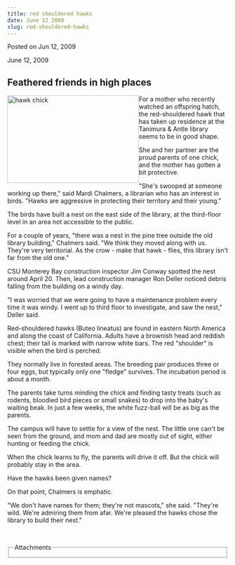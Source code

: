 ```yaml
---
title: red shouldered hawks
date: June 12 2009
slug: red-shouldered-hawks
---
```





<span class="date">Posted on Jun 12, 2009    </span>
<p>June 12, 2009</p>
<h2><strong>Feathered friends in high places</strong></h2>
<p><img alt="hawk chick" height="200" src="http://news.csumb.edu/sites/default/files/65/igx_migrate/images/a%20hawk%20chick.JPG" style="float:left" width="300">For a mother who recently watched
an offspring hatch, the red-shouldered hawk that has taken up
residence at the Tanimura &amp; Antle library seems to be in good
shape.</img></p>
<p>She and her partner are the proud parents of one chick, and the
mother has gotten a bit protective.</p>
<p>&quot;She&apos;s swooped at someone working up there,&quot; said Mardi
Chalmers, a librarian who has an interest in birds. &quot;Hawks are
aggressive in protecting their territory and their young.&quot;</p>
<p>The birds have built a nest on the east side of the library, at
the third-floor level in an area not accessible to the public.</p>
<p>For a couple of years, &quot;there was a nest in the pine tree
outside the old library building,&quot; Chalmers said. &quot;We think they
moved along with us. They&apos;re very territorial. As the crow - make
that hawk - flies, this library isn&apos;t far from the old one.&quot;</p>
<p>CSU Monterey Bay construction inspector Jim Conway spotted the
nest around April 20. Then, lead construction manager Ron Deller
noticed debris falling from the building on a windy day.</p>
<p>&quot;I was worried that we were going to have a maintenance problem
every time it was windy. I went up to third floor to investigate,
and saw the nest,&quot; Deller said.</p>
<p>Red-shouldered hawks (Buteo lineatus) are found in eastern North
America and along the coast of California. Adults have a brownish
head and reddish chest; their tail is marked with narrow white
bars. The red &quot;shoulder&quot; is visible when the bird is perched.</p>
<p>They normally live in forested areas. The breeding pair produces
three or four eggs, but typically only one &quot;fledge&quot; survives. The
incubation period is about a month.</p>
<p>The parents take turns minding the chick and finding tasty
treats (such as rodents, bloodied bird pieces or small snakes) to
drop into the baby&apos;s waiting beak. In just a few weeks, the white
fuzz-ball will be as big as the parents.</p>
<p>The campus will have to settle for a view of the nest. The
little one can&apos;t be seen from the ground, and mom and dad are
mostly out of sight, either hunting or feeding the chick.</p>
<p>When the chick learns to fly, the parents will drive it off. But
the chick will probably stay in the area.</p>
<p>Have the hawks been given names?</p>
<p>On that point, Chalmers is emphatic.</p>
<p>&quot;We don&apos;t have names for them; they&apos;re not mascots,&quot; she said.
&quot;They&apos;re wild. We&apos;re admiring them from afar. We&apos;re pleased the
hawks chose the library to build their nest.&quot;</p>
<p>&#xA0;</p>
<fieldset class="fieldgroup group-attachments">
<legend>Attachments</legend>
<div class="field field-type-emvideo field-field-attach-video">
<div class="field-items">
<div class="field-item odd">
<div class="emvideo emvideo-video emvideo-"/>
</div>
</div>
</div>
</fieldset>





